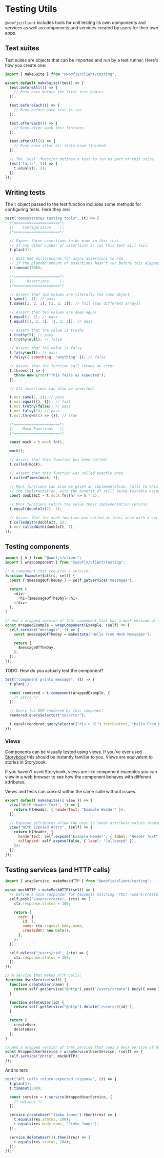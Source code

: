 # Testing Utils

`@woofjs/client` includes tools for unit testing its own components and services as well as components and services created by users for their own apps.

## Test suites

Test suites are objects that can be imported and run by a test runner. Here's how you create one:

```js
import { makeSuite } from "@woofjs/client/testing";

export default makeSuite((test) => {
  test.beforeAll(() => {
    // Runs once before the first test begins
  });

  test.beforeEach(() => {
    // Runs before each test is run
  });

  test.afterEach(() => {
    // Runs after each test finishes
  });

  test.afterAll(() => {
    // Runs once after all tests have finished
  });

  // The `test` function defines a test to run as part of this suite.
  test("fails", (t) => {
    t.equals(1, 2);
  });
});
```

## Writing tests

The `t` object passed to the test function includes some methods for configuring tests. Here they are:

```js
test("demonstrates testing tools", (t) => {
  /*=====================*\
  ||    Configuration    ||
  \*=====================*/

  // Expect three assertions to be made in this test.
  // If any other number of assertions is run this test will fail.
  t.plan(3);

  // Wait 500 milliseconds for async assertions to run.
  // If the planned amount of assertions hasn't run before this elapses the test will fail.
  t.timeout(500);

  /*=====================*\
  ||      Assertions     ||
  \*=====================*/

  // Assert that two values are literally the same object
  t.same(1, 1); // pass
  t.same([1, 2, 3], [1, 2, 3]); // fail (two different arrays)

  // Assert that two values are deep equal
  t.equal(1, 1); // pass
  t.equal([1, 2, 3], [1, 2, 3]); // pass

  // Assert that the value is truthy
  t.truthy(5); // pass
  t.truthy(null); // false

  // Assert that the value is falsy
  t.falsy(null); // pass
  t.falsy({ something: "anything" }); // false

  // Assert that the function call throws an error
  t.throws(() => {
    throw new Error("This fails as expected");
  });

  // All assertions can also be inverted:

  t.not.same(1, 2); // pass
  t.not.equal({}, {}); // fail
  t.not.truthy(false); // pass
  t.not.falsy(1); // pass
  t.not.throws(() => {}); // true

  /*=====================*\
  ||    Mock Functions   ||
  \*=====================*/

  const mock = t.mock.fn();

  mock();

  // Assert that this function has been called.
  t.called(mock);

  // Assert that this function was called exactly once.
  t.calledTimes(mock, 1);

  // Mock functions can also be given an implementation. Calls to this function will act like
  // the implementation, with the benefit of still being testable using mock function assertions.
  const doubleIt = t.mock.fn((n) => n * 2);

  // Mock functions return the value their implementation returns
  t.equal(doubleIt(2), 4);

  // Assert that the mock function was called at least once with a certain argument
  t.calledWith(doubleIt, 2);
  t.not.calledWith(doubleIt, 7);
});
```

## Testing components

```js
import { h } from "@woofjs/client";
import { wrapComponent } from "@woofjs/client/testing";

// A component that requires a service:
function Example($attrs, self) {
  const { $messageOfTheDay } = self.getService("messages");

  return (
    <div>
      <h1>{$messageOfTheDay}</h1>
    </div>
  );
}

// And a wrapped version of that component that has a mock version of that service provided:
const WrappedExample = wrapComponent(Example, (self) => {
  self.service("messages", () => {
    const $messageOfTheDay = makeState("Hello From Mock Messages");

    return {
      $messageOfTheDay,
    };
  });
});
```

TODO: How do you actually test the component?

```js
test("component prints message", (t) => {
  t.plan(1);

  const rendered = t.component(WrappedExample, {
    /* attrs */
  });

  // Query for DOM rendered by this component
  rendered.querySelector("selector");

  t.equal(rendered.querySelector("div > h1").textContent, "Hello From Mock Messages");
});
```

### Views

Components can be visually tested using views. If you've ever used [Storybook](https://storybook.js.org/) this should be instantly familiar to you. Views are equivalent to stories in Storybook.

If you haven't used Storybook, views are like component examples you can view in a web browser to see how the component behaves with different attributes.

Views and tests can coexist within the same suite without issues.

```js
export default makeSuite(({ view }) => {
  view("With Header Text", () => {
    return h(Header, { headerText: "Example Header" });
  });

  // Exposed attributes allow the user to tweak attribute values themselves in the test environment
  view("With Exposed Attrs", (self) => {
    return h(Header, {
      headerText: self.expose("Example Header", { label: "Header Text" }),
      collapsed: self.expose(false, { label: "Collapsed" }),
    });
  });
});
```

## Testing services (and HTTP calls)

```js
import { wrapService, makeMockHTTP } from "@woofjs/client/testing";

const mockHTTP = makeMockHTTP((self) => {
  // Define a mock responder for requests matching 'POST /users/create'
  self.post("/users/create", (ctx) => {
    ctx.response.status = 200;

    return {
      user: {
        id: 1,
        name: ctx.request.body.name,
        createdAt: new Date(),
      },
    };
  });

  self.delete("/users/:id", (ctx) => {
    ctx.response.status = 204;
  });
});

// A service that makes HTTP calls:
function UserService(self) {
  function createUser(name) {
    return self.getService("@http").post("/users/create").body({ name });
  }

  function deleteUser(id) {
    return self.getService("@http").delete(`/users/${id}`);
  }

  return {
    createUser,
    deleteUser,
  };
}

// And a wrapped version of that service that uses a mock version of @http:
const WrappedUserService = wrapService(UserService, (self) => {
  self.service("@http", mockHTTP);
});
```

And to test:

```js
test("API calls return expected response", (t) => {
  t.plan(3);
  t.timeout(500);

  const service = t.service(WrappedUserService, {
    /* options */
  });

  service.createUser("Jimbo Jones").then((res) => {
    t.equals(res.status, 200);
    t.equals(res.body.name, "Jimbo Jones");
  });

  service.deleteUser(1).then((res) => {
    t.equals(res.status, 204);
  });
});
```
